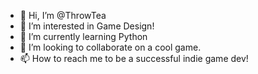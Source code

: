 - 👋 Hi, I’m @ThrowTea
- 👀 I’m interested in Game Design!
- 🌱 I’m currently learning Python
- 💞️ I’m looking to collaborate on a cool game.
- 📫 How to reach me to be a successful indie game dev!

<!---
ThrowTea/ThrowTea is a ✨ special ✨ repository because its `README.md` (this file) appears on your GitHub profile.
You can click the Preview link to take a look at your changes.
--->

